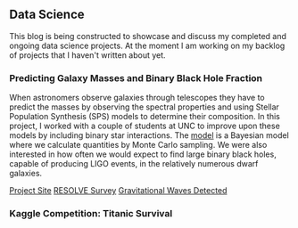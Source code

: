 <script src="https://cdn.mathjax.org/mathjax/latest/MathJax.js?config=TeX-AMS-MML_HTMLorMML" type="text/javascript"></script>

## Data Science

This blog is being constructed to showcase and discuss my completed and ongoing data science projects. At the moment I am working on my backlog of projects that I haven't written about yet. 

### Predicting Galaxy Masses and Binary Black Hole Fraction
When astronomers observe galaxies through telescopes they have to predict the masses by observing the spectral properties and using Stellar Population Synthesis (SPS) models to determine their composition. In this project, I worked with a couple of students at UNC to improve upon these models by including binary star interactions. The [model](https://michael-hoffman.github.io/DG_SPS) is a Bayesian model where we calculate quantities by Monte Carlo sampling. We were also interested in how often we would expect to find large binary black holes, capable of producing LIGO events, in the relatively numerous dwarf galaxies.

[Project Site](https://michael-hoffman.github.io/DG_SPS)
[RESOLVE Survey](https://resolve.astro.unc.edu)
[Gravitational Waves Detected](https://www.ligo.caltech.edu/news/ligo20160211)

### Kaggle Competition: Titanic Survival
